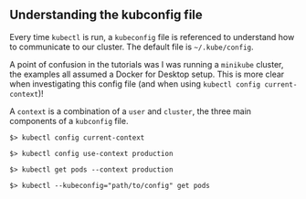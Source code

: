 ## Understanding the kubconfig file

Every time `kubectl` is run, a `kubeconfig` file is referenced to understand how to communicate to our cluster. The default file is `~/.kube/config`.

A point of confusion in the tutorials was I was running a `minikube` cluster, the examples all assumed a Docker for Desktop setup. This is more clear when investigating this config file (and when using `kubectl config current-context`)!


A `context` is a combination of a `user` and `cluster`, the three main components of a `kubconfig` file.

```
$> kubectl config current-context

$> kubectl config use-context production

$> kubectl get pods --context production

$> kubectl --kubeconfig="path/to/config" get pods
```
